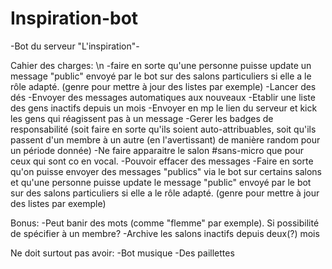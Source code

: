 # Inspiration-bot

-Bot du serveur "L'inspiration"-

Cahier des charges: \n
-faire en sorte qu'une personne puisse update un message "public" envoyé par le bot sur des salons particuliers si elle a le rôle adapté. (genre pour mettre à jour des listes par exemple)
-Lancer des dés
-Envoyer des messages automatiques aux nouveaux
-Etablir une liste des gens inactifs depuis un mois 
-Envoyer en mp le lien du serveur et kick les gens qui réagissent pas à un message 
-Gerer les badges de responsabilité (soit faire en sorte qu'ils soient auto-attribuables, soit qu'ils passent d'un membre à un autre (en l'avertissant) de manière random pour un période donnée)
-Ne faire apparaitre le salon #sans-micro que pour ceux qui sont co en vocal. 
-Pouvoir effacer des messages
-Faire en sorte qu'on puisse envoyer des messages "publics" via le bot sur certains salons et qu'une personne puisse update le message "public" envoyé par le bot sur des salons particuliers si elle a le rôle adapté. (genre pour mettre à jour des listes par exemple)

Bonus:
-Peut banir des mots (comme "flemme" par exemple). Si possibilité de spécifier à un membre?
-Archive les salons inactifs depuis deux(?) mois

Ne doit surtout pas avoir:
-Bot musique
-Des paillettes
